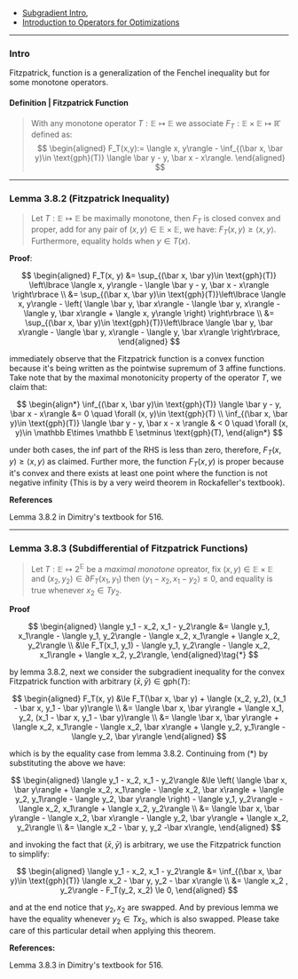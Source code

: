- [Subgradient Intro](../Non-Smooth%20Calculus/Subgradient%20Intro.md), 
- [Introduction to Operators for Optimizations](Introduction%20to%20Operators%20for%20Optimizations.md)

---
### **Intro**

Fitzpatrick, function is a generalization of the Fenchel inequality but for some monotone operators. 

#### **Definition | Fitzpatrick Function**
> With any monotone operator $T:\mathbb E \mapsto \mathbb E$ we associate $F_T: \mathbb E\times \mathbb E \mapsto \mathbb{\bar{R}}$ defined as: 
> $$
> \begin{aligned}
>   F_T(x,y):= \langle x, y\rangle - \inf_{(\bar x, \bar y)\in \text{gph}(T)} \langle \bar y - y, \bar x - x\rangle. 
> \end{aligned}
> $$

---
### **Lemma 3.8.2 (Fitzpatrick Inequality)**
> Let $T: \mathbb E \mapsto \mathbb E$ be maximally monotone, then $F_T$ is closed convex and proper, add for any pair of $(x, y) \in \mathbb E \times \mathbb E$, we have: $F_T(x, y)\ge \langle x, y\rangle$. 
> Furthermore, equality holds when $y \in T(x)$. 

**Proof**:

$$
\begin{aligned}
    F_T(x, y) &= \sup_{(\bar x, \bar y)\in \text{gph}(T)}
    \left\lbrace
        \langle x, y\rangle - \langle \bar y - y, \bar x - x\rangle
    \right\rbrace
    \\
    &= \sup_{(\bar x, \bar y)\in \text{gph}(T)}\left\lbrace
        \langle x, y\rangle - 
        \left(
            \langle \bar y, \bar x\rangle - \langle \bar y, x\rangle
            - 
            \langle y, \bar x\rangle + \langle x, y\rangle
        \right)
    \right\rbrace
    \\
    &= 
    \sup_{(\bar x, \bar y)\in \text{gph}(T)}\left\lbrace
        \langle \bar y, \bar x\rangle - \langle \bar y, x\rangle
        - 
        \langle y, \bar x\rangle
    \right\rbrace, 
\end{aligned}
$$

immediately observe that the Fitzpatrick function is a convex function because it's being written as the pointwise supremum of 3 affine functions. 
Take note that by the maximal monotonicity property of the operator $T$, we claim that: 

$$
\begin{align*}
    \inf_{(\bar x, \bar y)\in \text{gph}(T)} \langle \bar y - y, \bar x - x\rangle 
    &= 0 \quad \forall (x, y)\in \text{gph}(T)
    \\
    \inf_{(\bar x, \bar y)\in \text{gph}(T)} \langle \bar y - y, \bar x - x \rangle
    & < 0 \quad
    \forall (x, y)\in \mathbb E\times \mathbb E \setminus \text{gph}(T), 
\end{align*}
$$

under both cases, the inf part of the RHS is less than zero, therefore, $F_T(x, y)\ge \langle x, y\rangle$ as claimed. 
Further more, the function $F_T(x, y)$ is proper because it's convex and there exists at least one point where the function is not negative infinity (This is by a very weird theorem in Rockafeller's textbook).


**References**

Lemma 3.8.2 in Dimitry's textbook for 516. 

---
### **Lemma 3.8.3 (Subdifferential of Fitzpatrick Functions)**
> Let $T: \mathbb E \mapsto 2^{\mathbb E}$ be a *maximal monotone* opreator, fix $(x, y)\in \mathbb E \times \mathbb E$ and $(x_2, y_2)\in \partial F_T(x_1, y_1)$ then $\langle y_1 - x_2, x_1 - y_2\rangle\le 0$, and equality is true whenever $x_2 \in Ty_2$. 

**Proof**

$$
\begin{aligned}
    \langle y_1 - x_2, x_1 - y_2\rangle
    &= 
    \langle y_1, x_1\rangle - \langle y_1, y_2\rangle - \langle x_2, x_1\rangle
    + \langle x_2, y_2\rangle
    \\
    &\le 
    F_T(x_1, y_1) - \langle y_1, y_2\rangle - \langle x_2, x_1\rangle
    + \langle x_2, y_2\rangle,
\end{aligned}\tag{*}
$$

by lemma 3.8.2, next we consider the subgradient inequality for the convex Fitzpatrick function with arbitrary $(\bar x, \bar y)\in \text{gph}(T)$: 

$$
\begin{aligned}
    F_T(x, y)
    &\le F_T(\bar x, \bar y) + \langle (x_2, y_2), (x_1 - \bar x, y_1 - \bar y)\rangle
    \\
    &= 
    \langle \bar x, \bar y\rangle + 
    \langle x_1, y_2, (x_1 - \bar x, y_1 - \bar y)\rangle
    \\
    &= 
    \langle \bar x, \bar y\rangle + \langle x_2, x_1\rangle - \langle x_2, \bar x\rangle + \langle y_2, y_1\rangle - \langle y_2, \bar y\rangle
\end{aligned}
$$

which is by the equality case from lemma 3.8.2. Continuing from (*) by substituting the above we have: 

$$
\begin{aligned}
    \langle y_1 - x_2, x_1 - y_2\rangle &\le 
    \left(
        \langle \bar x, \bar y\rangle + \langle x_2, x_1\rangle - \langle x_2, \bar x\rangle + \langle y_2, y_1\rangle - \langle y_2, \bar y\rangle
    \right) - \langle y_1, y_2\rangle - \langle x_2, x_1\rangle
    + \langle x_2, y_2\rangle
    \\
    &= \langle \bar x, \bar y\rangle - \langle x_2, \bar x\rangle - 
    \langle y_2, \bar y\rangle + \langle x_2, y_2\rangle
    \\
    &= \langle x_2 - \bar y, y_2 -\bar x\rangle, 
\end{aligned}
$$

and invoking the fact that $(\bar x, \bar y)$ is arbitrary, we use the Fitzpatrick function to simplify: 

$$
\begin{aligned}
    \langle y_1 - x_2, x_1 - y_2\rangle
    &= 
    \inf_{(\bar x, \bar y)\in \text{gph}(T)}
    \langle x_2 - \bar y, y_2 - \bar x\rangle 
    \\
    &= \langle x_2 , y_2\rangle - F_T(y_2, x_2) \le 0, 
\end{aligned}
$$

and at the end notice that $y_2, x_2$ are swapped. And by previous lemma we have the equality whenever $y_2 \in Tx_2$, which is also swapped. 
Please take care of this particular detail when applying this theorem. 


**References:**

Lemma 3.8.3 in Dimitry's textbook for 516. 